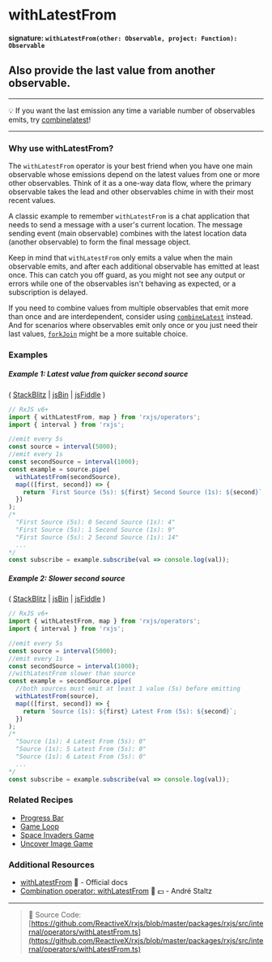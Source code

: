 # withLatestFrom

#### signature: `withLatestFrom(other: Observable, project: Function): Observable`

## Also provide the last value from another observable.

---

💡 If you want the last emission any time a variable number of observables
emits, try [combinelatest](combinelatest.md)!

---

### Why use withLatestFrom?
The `withLatestFrom` operator is your best friend when you have one main observable whose emissions depend on the latest values from one or more other observables. Think of it as a one-way data flow, where the primary observable takes the lead and other observables chime in with their most recent values.

A classic example to remember `withLatestFrom` is a chat application that needs to send a message with a user's current location. The message sending event (main observable) combines with the latest location data (another observable) to form the final message object.

Keep in mind that `withLatestFrom` only emits a value when the main observable emits, and after each additional observable has emitted at least once. This can catch you off guard, as you might not see any output or errors while one of the observables isn't behaving as expected, or a subscription is delayed.

If you need to combine values from multiple observables that emit more than once and are interdependent, consider using [`combineLatest`](combinelatest.md) instead. And for scenarios where observables emit only once or you just need their last values, [`forkJoin`](forkjoin.md) might be a more suitable choice.



### Examples

##### Example 1: Latest value from quicker second source

(
[StackBlitz](https://stackblitz.com/edit/typescript-tznzbj?file=index.ts&devtoolsheight=100)
| [jsBin](http://jsbin.com/fitekeseru/1/edit?js,console) |
[jsFiddle](https://jsfiddle.net/btroncone/9c3pfgpk/) )

```js
// RxJS v6+
import { withLatestFrom, map } from 'rxjs/operators';
import { interval } from 'rxjs';

//emit every 5s
const source = interval(5000);
//emit every 1s
const secondSource = interval(1000);
const example = source.pipe(
  withLatestFrom(secondSource),
  map(([first, second]) => {
    return `First Source (5s): ${first} Second Source (1s): ${second}`;
  })
);
/*
  "First Source (5s): 0 Second Source (1s): 4"
  "First Source (5s): 1 Second Source (1s): 9"
  "First Source (5s): 2 Second Source (1s): 14"
  ...
*/
const subscribe = example.subscribe(val => console.log(val));
```

##### Example 2: Slower second source

(
[StackBlitz](https://stackblitz.com/edit/typescript-gigsdv?file=index.ts&devtoolsheight=100)
| [jsBin](http://jsbin.com/vujekucuxa/1/edit?js,console) |
[jsFiddle](https://jsfiddle.net/btroncone/bywLL579/) )

```js
// RxJS v6+
import { withLatestFrom, map } from 'rxjs/operators';
import { interval } from 'rxjs';

//emit every 5s
const source = interval(5000);
//emit every 1s
const secondSource = interval(1000);
//withLatestFrom slower than source
const example = secondSource.pipe(
  //both sources must emit at least 1 value (5s) before emitting
  withLatestFrom(source),
  map(([first, second]) => {
    return `Source (1s): ${first} Latest From (5s): ${second}`;
  })
);
/*
  "Source (1s): 4 Latest From (5s): 0"
  "Source (1s): 5 Latest From (5s): 0"
  "Source (1s): 6 Latest From (5s): 0"
  ...
*/
const subscribe = example.subscribe(val => console.log(val));
```

### Related Recipes

- [Progress Bar](../../recipes/progressbar.md)
- [Game Loop](../../recipes/gameloop.md)
- [Space Invaders Game](/recipes/space-invaders-game.md)
- [Uncover Image Game](../../recipes/uncover-image-game.md)

### Additional Resources

- [withLatestFrom](https://rxjs.dev/api/operators/withLatestFrom) 📰 - Official
  docs
- [Combination operator: withLatestFrom](https://egghead.io/lessons/rxjs-combination-operator-withlatestfrom?course=rxjs-beyond-the-basics-operators-in-depth)
  🎥 💵 - André Staltz

---

> 📁 Source Code:
> [https://github.com/ReactiveX/rxjs/blob/master/packages/rxjs/src/internal/operators/withLatestFrom.ts](https://github.com/ReactiveX/rxjs/blob/master/packages/rxjs/src/internal/operators/withLatestFrom.ts)
